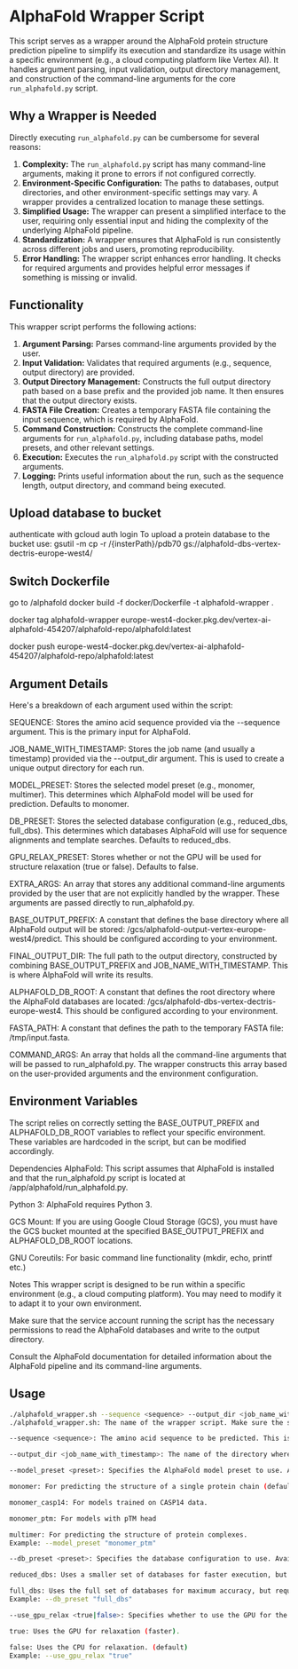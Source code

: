# AlphaFold Wrapper Script

This script serves as a wrapper around the AlphaFold protein structure prediction pipeline to simplify its execution and standardize its usage within a specific environment (e.g., a cloud computing platform like Vertex AI). It handles argument parsing, input validation, output directory management, and construction of the command-line arguments for the core `run_alphafold.py` script.

## Why a Wrapper is Needed

Directly executing `run_alphafold.py` can be cumbersome for several reasons:

1.  **Complexity:** The `run_alphafold.py` script has many command-line arguments, making it prone to errors if not configured correctly.
2.  **Environment-Specific Configuration:** The paths to databases, output directories, and other environment-specific settings may vary. A wrapper provides a centralized location to manage these settings.
3.  **Simplified Usage:** The wrapper can present a simplified interface to the user, requiring only essential input and hiding the complexity of the underlying AlphaFold pipeline.
4.  **Standardization:** A wrapper ensures that AlphaFold is run consistently across different jobs and users, promoting reproducibility.
5.  **Error Handling:** The wrapper script enhances error handling. It checks for required arguments and provides helpful error messages if something is missing or invalid.

## Functionality

This wrapper script performs the following actions:

1.  **Argument Parsing:** Parses command-line arguments provided by the user.
2.  **Input Validation:** Validates that required arguments (e.g., sequence, output directory) are provided.
3.  **Output Directory Management:** Constructs the full output directory path based on a base prefix and the provided job name. It then ensures that the output directory exists.
4.  **FASTA File Creation:** Creates a temporary FASTA file containing the input sequence, which is required by AlphaFold.
5.  **Command Construction:** Constructs the complete command-line arguments for `run_alphafold.py`, including database paths, model presets, and other relevant settings.
6.  **Execution:** Executes the `run_alphafold.py` script with the constructed arguments.
7.  **Logging:** Prints useful information about the run, such as the sequence length, output directory, and command being executed.

## Upload database to bucket

authenticate with gcloud auth login
To upload a protein database to the bucket use:
gsutil -m cp -r /{insterPath}/pdb70 gs://alphafold-dbs-vertex-dectris-europe-west4/

## Switch Dockerfile

go to /alphafold
docker build -f docker/Dockerfile -t alphafold-wrapper .

docker tag alphafold-wrapper europe-west4-docker.pkg.dev/vertex-ai-alphafold-454207/alphafold-repo/alphafold:latest

docker push europe-west4-docker.pkg.dev/vertex-ai-alphafold-454207/alphafold-repo/alphafold:latest

## Argument Details

Here's a breakdown of each argument used within the script:

SEQUENCE: Stores the amino acid sequence provided via the --sequence argument. This is the primary input for AlphaFold.

JOB_NAME_WITH_TIMESTAMP: Stores the job name (and usually a timestamp) provided via the --output_dir argument. This is used to create a unique output directory for each run.

MODEL_PRESET: Stores the selected model preset (e.g., monomer, multimer). This determines which AlphaFold model will be used for prediction. Defaults to monomer.

DB_PRESET: Stores the selected database configuration (e.g., reduced_dbs, full_dbs). This determines which databases AlphaFold will use for sequence alignments and template searches. Defaults to reduced_dbs.

GPU_RELAX_PRESET: Stores whether or not the GPU will be used for structure relaxation (true or false). Defaults to false.

EXTRA_ARGS: An array that stores any additional command-line arguments provided by the user that are not explicitly handled by the wrapper. These arguments are passed directly to run_alphafold.py.

BASE_OUTPUT_PREFIX: A constant that defines the base directory where all AlphaFold output will be stored: /gcs/alphafold-output-vertex-europe-west4/predict. This should be configured according to your environment.

FINAL_OUTPUT_DIR: The full path to the output directory, constructed by combining BASE_OUTPUT_PREFIX and JOB_NAME_WITH_TIMESTAMP. This is where AlphaFold will write its results.

ALPHAFOLD_DB_ROOT: A constant that defines the root directory where the AlphaFold databases are located: /gcs/alphafold-dbs-vertex-dectris-europe-west4. This should be configured according to your environment.

FASTA_PATH: A constant that defines the path to the temporary FASTA file: /tmp/input.fasta.

COMMAND_ARGS: An array that holds all the command-line arguments that will be passed to run_alphafold.py. The wrapper constructs this array based on the user-provided arguments and the environment configuration.

## Environment Variables

The script relies on correctly setting the BASE_OUTPUT_PREFIX and ALPHAFOLD_DB_ROOT variables to reflect your specific environment. These variables are hardcoded in the script, but can be modified accordingly.

Dependencies
AlphaFold: This script assumes that AlphaFold is installed and that the run_alphafold.py script is located at /app/alphafold/run_alphafold.py.

Python 3: AlphaFold requires Python 3.

GCS Mount: If you are using Google Cloud Storage (GCS), you must have the GCS bucket mounted at the specified BASE_OUTPUT_PREFIX and ALPHAFOLD_DB_ROOT locations.

GNU Coreutils: For basic command line functionality (mkdir, echo, printf etc.)

Notes
This wrapper script is designed to be run within a specific environment (e.g., a cloud computing platform). You may need to modify it to adapt it to your own environment.

Make sure that the service account running the script has the necessary permissions to read the AlphaFold databases and write to the output directory.

Consult the AlphaFold documentation for detailed information about the AlphaFold pipeline and its command-line arguments.

## Usage

```bash
./alphafold_wrapper.sh --sequence <sequence> --output_dir <job_name_with_timestamp> [--model_preset <preset>] [--db_preset <preset>] [--use_gpu_relax <true|false>] [extra arguments for run_alphafold.py]
./alphafold_wrapper.sh: The name of the wrapper script. Make sure the script is executable (chmod +x alphafold_wrapper.sh).

--sequence <sequence>: The amino acid sequence to be predicted. This is a required argument. Example: --sequence "MGWSCFGKMADSRK..."

--output_dir <job_name_with_timestamp>: The name of the directory where the AlphaFold results will be stored. This will be combined with the base output directory (/gcs/alphafold-output-vertex-europe-west4/predict) to form the final output path. This is a required argument. Example: --output_dir "my_protein_job_20241027"

--model_preset <preset>: Specifies the AlphaFold model preset to use. Available options are:

monomer: For predicting the structure of a single protein chain (default).

monomer_casp14: For models trained on CASP14 data.

monomer_ptm: For models with pTM head

multimer: For predicting the structure of protein complexes.
Example: --model_preset "monomer_ptm"

--db_preset <preset>: Specifies the database configuration to use. Available options are:

reduced_dbs: Uses a smaller set of databases for faster execution, but potentially lower accuracy (default).

full_dbs: Uses the full set of databases for maximum accuracy, but requires more resources and time.
Example: --db_preset "full_dbs"

--use_gpu_relax <true|false>: Specifies whether to use the GPU for the final structure relaxation step.

true: Uses the GPU for relaxation (faster).

false: Uses the CPU for relaxation. (default)
Example: --use_gpu_relax "true"

```
